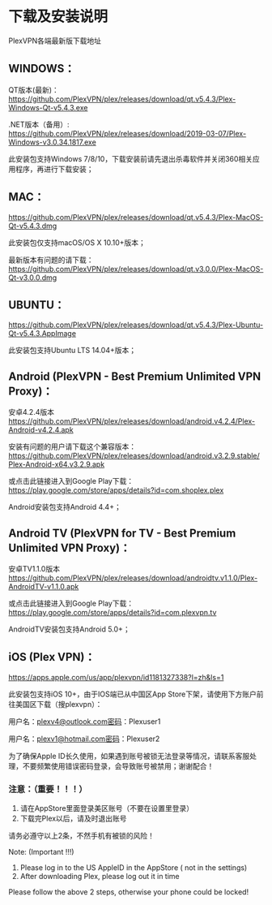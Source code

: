 # 下载及安装说明
PlexVPN各端最新版下载地址

## WINDOWS：

QT版本(最新)：
https://github.com/PlexVPN/plex/releases/download/qt.v5.4.3/Plex-Windows-Qt-v5.4.3.exe

.NET版本（备用）:
https://github.com/PlexVPN/plex/releases/download/2019-03-07/Plex-Windows-v3.0.34.1817.exe

此安装包支持Windows 7/8/10，下载安装前请先退出杀毒软件并关闭360相关应用程序，再进行下载安装；

## MAC：
https://github.com/PlexVPN/plex/releases/download/qt.v5.4.3/Plex-MacOS-Qt-v5.4.3.dmg

此安装包仅支持macOS/OS X 10.10+版本；

最新版本有问题的请下载：
https://github.com/PlexVPN/plex/releases/download/qt.v3.0.0/Plex-MacOS-Qt-v3.0.0.dmg

## UBUNTU：
https://github.com/PlexVPN/plex/releases/download/qt.v5.4.3/Plex-Ubuntu-Qt-v5.4.3.AppImage

此安装包支持Ubuntu LTS 14.04+版本；

## Android (PlexVPN - Best Premium Unlimited VPN Proxy)：
安卓4.2.4版本 https://github.com/PlexVPN/plex/releases/download/android.v4.2.4/Plex-Android-v4.2.4.apk

安装有问题的用户请下载这个兼容版本：
https://github.com/PlexVPN/plex/releases/download/android.v3.2.9.stable/Plex-Android-x64.v3.2.9.apk

或点击此链接进入到Google Play下载：
https://play.google.com/store/apps/details?id=com.shoplex.plex

Android安装包支持Android 4.4+；

## Android TV (PlexVPN for TV - Best Premium Unlimited VPN Proxy)：
安卓TV1.1.0版本 https://github.com/PlexVPN/plex/releases/download/androidtv.v1.1.0/Plex-AndroidTV-v1.1.0.apk

或点击此链接进入到Google Play下载：
https://play.google.com/store/apps/details?id=com.plexvpn.tv

AndroidTV安装包支持Android 5.0+；

## iOS (Plex VPN)：

https://apps.apple.com/us/app/plexvpn/id1181327338?l=zh&ls=1

此安装包支持iOS 10+，由于IOS端已从中国区App Store下架，请使用下方账户前往美国区下载（搜plexvpn）：

用户名：plexv4@outlook.com密码：Plexuser1

用户名：plexv1@hotmail.com密码：Plexuser2

为了确保Apple ID长久使用，如果遇到账号被锁无法登录等情况，请联系客服处理，不要频繁使用错误密码登录，会导致账号被禁用；谢谢配合！

### 注意：（重要！！！）
1. 请在AppStore里面登录美区账号（不要在设置里登录）
2. 下载完Plex以后，请及时退出账号

请务必遵守以上2条，不然手机有被锁的风险！

Note: (Important !!!)
1. Please log in to the US AppleID in the AppStore ( not in the settings)
2. After downloading Plex, please log out it in time

Please follow the above 2 steps, otherwise your phone could be locked!
